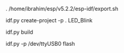 . /home/ibrahim/esp/v5.2.2/esp-idf/export.sh 

idf.py create-project -p . LED_Blink

idf.py build

idf.py -p /dev/ttyUSB0 flash